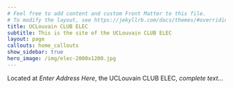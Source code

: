 ```yaml
---
# Feel free to add content and custom Front Matter to this file.
# To modify the layout, see https://jekyllrb.com/docs/themes/#overriding-theme-defaults
title: UCLouvain CLUB ELEC
subtitle: This is the site of the UCLouvain CLUB ELEC
layout: page
callouts: home_callouts
show_sidebar: true
hero_image: /img/elec-2000x1200.jpg
---
```


Located at *Enter Address Here*, the UCLouvain CLUB ELEC, *complete text...*
